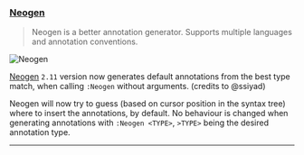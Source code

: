 <h3 id="update-neogen">
  <a href="#update-neogen">
    <span class="icon-text">
      <span class="icon">
        <i class="fa-solid fa-book"></i>
      </span>
    </span>
    <span>Neogen</span>
  </a>
</h3>

> Neogen is a better annotation generator. Supports multiple languages and annotation conventions.

![Neogen](https://user-images.githubusercontent.com/5306901/135055065-08def797-e5af-49c9-b530-dd5973045c4e.gif)

[Neogen](https://github.com/danymat/neogen) `2.11` version now generates default annotations from the best type match, when calling `:Neogen` without arguments. (credits to @ssiyad)

Neogen will now try to guess (based on cursor position in the syntax tree) where to insert the annotations, by default.
No behaviour is changed when generating annotations with `:Neogen <TYPE>`, `>TYPE>` being the desired annotation type.

---
